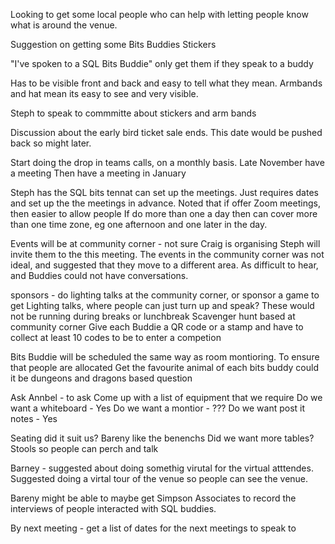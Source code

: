 Looking to get some local people who can help with letting people know what is around the venue.

Suggestion on getting some Bits Buddies Stickers

"I've spoken to a SQL Bits Buddie" only get them if they speak to a buddy 

Has to be visible front and back and easy to tell what they mean.  Armbands and hat mean its easy to see and very visible.

Steph to speak to commmitte about stickers and arm bands

Discussion about the early bird ticket sale ends.  This date would be pushed back so might later.

Start doing the drop in teams calls, on a monthly basis. 
Late November have a meeting 
Then have a meeting in January

Steph has the SQL bits tennat can set up the meetings.  Just requires dates and set up the the meetings in advance.
Noted that if offer Zoom meetings, then easier to allow people
If do more than one a day then can cover more than one time zone, eg one afternoon and one later in the day.

Events will be at community corner - not sure Craig is organising Steph will invite them to the this meeting.
The events in the community corner was not ideal, and suggested that they move to a different area.  As difficult to hear, and Buddies could not have conversations.

sponsors - do lighting talks at the community corner, or sponsor a game to get 
Lighting talks, where people can just turn up and speak?
These would not be running during breaks or lunchbreak
Scavenger hunt based at community corner 
Give each Buddie a QR code or a stamp and have to collect at least 10 codes to be to enter a competion

Bits Buddie will be scheduled the same way as room montioring. To ensure that people are allocated 
Get the favourite animal of each bits buddy
could it be dungeons and dragons based question

Ask Annbel - to ask 
Come up with a list of equipment that we require
Do we want a whiteboard - Yes
Do we want a montior  	- ???
Do we want post it notes - Yes

Seating did it suit us?
Bareny like the benenchs
Did we want more tables?
Stools so people can perch and talk

Barney - suggested about doing somethig virutal for the virtual atttendes.  Suggested doing a virtal tour of the venue so people can see the venue.

Bareny might be able to maybe get Simpson Associates to record the interviews of people interacted with SQL buddies.

By next meeting - get a list of dates for the next meetings to speak to 
